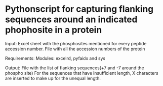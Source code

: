 # Pythonscript for capturing flanking sequences around an indicated phophosite in a protein
Input:
Excel sheet with the phosphosites mentioned for every peptide accession number. 
File with all the accession numbers of the protein 

Requirements:
Modules: excelrd, pyfaidx and sys

Output:
File with the list of flanking sequences(+7 and -7 around the phospho site)
For the sequences that have insufficient length, X characters are inserted to make up for the unequal length.

